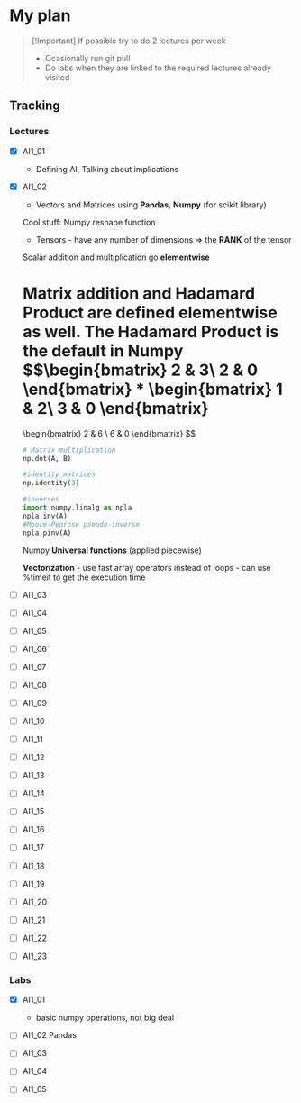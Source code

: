 # My plan

>[!Important] If possible try to do 2 lectures per week 
>- Ocasionally run git pull
>- Do labs when they are linked to the required lectures already visited

## Tracking

### Lectures
- [x] AI1_01 
	- Defining AI, Talking about implications
- [x] AI1_02
	- Vectors and Matrices using **Pandas**, **Numpy** (for scikit library)

	Cool stuff: Numpy reshape function

	- Tensors - have any number of dimensions $\Rightarrow$ the **RANK** of the tensor   

	Scalar addition and multiplication go **elementwise**

	Matrix addition and **Hadamard Product** are defined **elementwise** as well. The Hadamard Product is the default in Numpy
	$$\begin{bmatrix}
	2 & 3\\
	2 & 0
	\end{bmatrix}
	*
	\begin{bmatrix}
	1 & 2\\
	3 & 0
	\end{bmatrix}
	= 
	\begin{bmatrix}
	2 & 6 \\
	6 & 0
	\end{bmatrix}
  $$

	```Python
	# Matrix multiplication
	np.dot(A, B)

	#identity matrices
	np.identity(3)

	#inverses
	import numpy.linalg as npla
	npla.inv(A)
	#Moore-Penrose pseudo-inverse
	npla.pinv(A)
	```

	Numpy **Universal functions** (applied piecewise)

	**Vectorization** - use fast array operators instead of loops
		- can use %timeit to get the execution time
- [ ] AI1_03
- [ ] AI1_04
- [ ] AI1_05
- [ ] AI1_06
- [ ] AI1_07
- [ ] AI1_08
- [ ] AI1_09
- [ ] AI1_10
- [ ] AI1_11
- [ ] AI1_12
- [ ] AI1_13
- [ ] AI1_14
- [ ] AI1_15
- [ ] AI1_16
- [ ] AI1_17
- [ ] AI1_18
- [ ] AI1_19
- [ ] AI1_20
- [ ] AI1_21
- [ ] AI1_22
- [ ] AI1_23

### Labs

- [x] AI1_01
	- basic numpy operations, not big deal
- [ ] AI1_02 Pandas
- [ ] AI1_03
- [ ] AI1_04
- [ ] AI1_05

